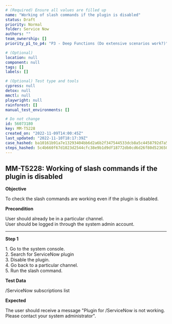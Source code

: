 ```yaml
---
# (Required) Ensure all values are filled up
name: "Working of slash commands if the plugin is disabled"
status: Draft
priority: Normal
folder: Service Now
authors: ""
team_ownership: []
priority_p1_to_p4: "P3 - Deep Functions (Do extensive scenarios work?)"

# (Optional)
location: null
component: null
tags: []
labels: []

# (Optional) Test type and tools
cypress: null
detox: null
mmctl: null
playwright: null
rainforest: []
manual_test_environments: []

# Do not change
id: 56073180
key: MM-T5228
created_on: "2022-11-09T14:00:45Z"
last_updated: "2022-11-10T18:17:39Z"
case_hashed: ba10161b91a7e13293404bb6d2a6b2f347544533dcb8a5c4458792d7a56399a6ceb58a55064d420ee5aa65f3ccd40969
steps_hashed: 5c4b660f67d1023d2544cfc38e9b1d9df18772db0cd6d26f80d52365026aa946d34c6ad4e26f651bfd46d7397287874c
---
```


<!-- (Auto-generated) Based on frontmatter's "key" and "name" -->

## MM-T5228: Working of slash commands if the plugin is disabled

**Objective**

To check the slash commands are working even if the plugin is disabled.

**Precondition**

User should already be in a particular channel.\
User should be logged in through the system admin account.

---

**Step 1**

1\. Go to the system console.\
2\. Search for ServiceNow plugin\
3\. Disable the plugin.\
4\. Go back to a particular channel.\
5\. Run the slash command.

**Test Data**

/ServiceNow subscriptions list

**Expected**

The user should receive a message "Plugin for /ServiceNow is not working. Please contact your system administrator".
